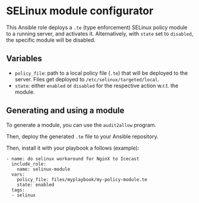 # SELinux module configurator

This Ansible role deploys a `.te` (type enforcement) SELinux policy module
to a running server, and activates it.  Alternatively, with `state` set
to `disabled`, the specific module will be disabled.

## Variables

- `policy_file`: path to a local policy file (`.te`) that will be
  deployed to the server.  Files get deployed to
  `/etc/selinux/targeted/local`.
- `state`: either `enabled` or `disabled` for the respective
  action w.r.t. the module.

## Generating and using a module

To generate a module, you can use the `audit2allow` program.

Then, deploy the generated `.te` file to your Ansible repository.

Then, install it with your playbook a follows (example):

    - name: do selinux workaround for NginX to Icecast
      include_role:
        name: selinux-module
      vars:
        policy_file: files/myplaybook/my-policy-module.te
        state: enabled
      tags:
      - selinux
